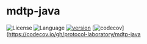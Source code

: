# mdtp-java

![License](https://img.shields.io/badge/license-Apache2.0-green) ![Language](https://img.shields.io/badge/language-Java-blue.svg) [![version](https://img.shields.io/github/v/tag/protocol-laboratory/mdtp-java?label=release&color=blue)](https://github.com/protocol-laboratory/mdtp-java/releases) [![codecov](https://codecov.io/gh/protocol-laboratory/mdtp-java/branch/main/graph/badge.svg)](https://codecov.io/gh/protocol-laboratory/mdtp-java

